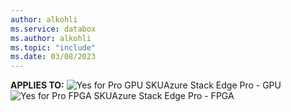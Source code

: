 ```yaml
---
author: alkohli
ms.service: databox
ms.author: alkohli
ms.topic: "include"
ms.date: 03/08/2023
---
```


**APPLIES TO:** ![Yes for Pro GPU SKU](media\azure-stack-edge-applies-to-skus\yes.png)Azure Stack Edge Pro - GPU![Yes for Pro FPGA SKU](media\azure-stack-edge-applies-to-skus\yes.png)Azure Stack Edge Pro - FPGA&nbsp;&nbsp;
